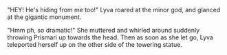 "HEY! He's hiding from me too!" Lyva roared at the minor god, and glanced at the gigantic monument.   

"Hmm ph,  so dramatic!" She muttered and whirled around suddenly throwing Prismari up towards the head. Then as soon as she let go, Lyva teleported herself up on the other side of the towering statue.